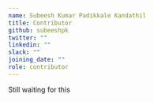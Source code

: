 ```yaml
---
name: Subeesh Kumar Padikkale Kandathil
title: Contributor
github: subeeshpk
twitter: ""
linkedin: ""
slack: ""
joining_date: ""
role: contributor
---
```


Still waiting for this
